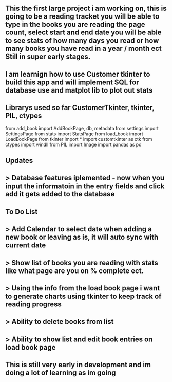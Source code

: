 ## This the first large project i am working on, this is going to be a reading tracket you will be able to type in the books you are reading the page count, select start and end date you will be able to see stats of how many days you read or how many books you have read in a year / month ect Still in super early stages. 

## I am learnign how to use Customer tkinter to build this app and will implement SQL for database use and matplot lib to plot out stats

## Librarys used so far CustomerTkinter, tkinter, PIL, ctypes

from add_book import AddBookPage, db, metadata
from settings import SettingsPage
from stats import StatsPage
from load_book import LoadBookPage
from tkinter import *
import customtkinter as ctk
from ctypes import windll
from PIL import Image
import pandas as pd

## Updates
## > Database features iplemented - now when you input the informatoin in the entry fields and click add it gets added to the database

## To Do List
## > Add Calendar to select date when adding a new book or leaving as is, it will auto sync with current date
## > Show list of books you are reading with stats like what page are you on % complete ect. 
## > Using the info from the load book page i want to generate charts using tkinter to keep track of reading progress
## > Ability to delete books from list 
## > Ability to show list and edit book entries on load book page


## This is still very early in development and im doing a lot of learning as im going 

